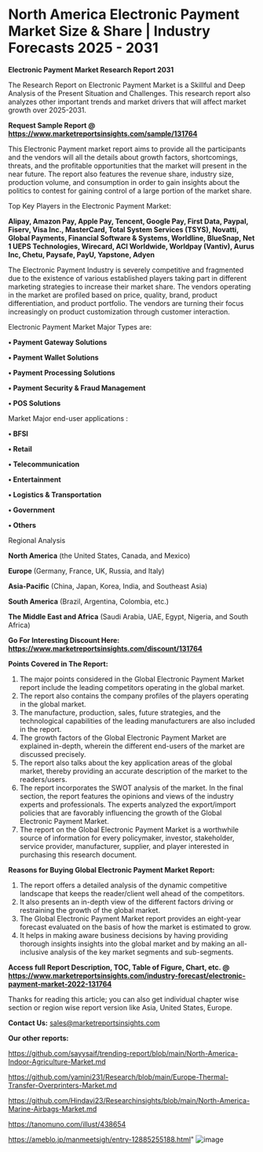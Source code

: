 # North America Electronic Payment Market Size & Share | Industry Forecasts 2025 - 2031

<strong>Electronic Payment Market Research Report 2031</strong>

The Research Report on Electronic Payment Market is a Skillful and Deep Analysis of the Present Situation and Challenges. This research report also analyzes other important trends and market drivers that will affect market growth over 2025-2031.

<strong>Request Sample Report @ <a href=https://www.marketreportsinsights.com/sample/131764>https://www.marketreportsinsights.com/sample/131764</a></strong>

This Electronic Payment market report aims to provide all the participants and the vendors will all the details about growth factors, shortcomings, threats, and the profitable opportunities that the market will present in the near future. The report also features the revenue share, industry size, production volume, and consumption in order to gain insights about the politics to contest for gaining control of a large portion of the market share.

Top Key Players in the Electronic Payment Market:

<strong>Alipay, Amazon Pay, Apple Pay, Tencent, Google Pay, First Data, Paypal, Fiserv, Visa Inc., MasterCard, Total System Services (TSYS), Novatti, Global Payments, Financial Software & Systems, Worldline, BlueSnap, Net 1 UEPS Technologies, Wirecard, ACI Worldwide, Worldpay (Vantiv), Aurus Inc, Chetu, Paysafe, PayU, Yapstone, Adyen</strong>

The Electronic Payment Industry is severely competitive and fragmented due to the existence of various established players taking part in different marketing strategies to increase their market share. The vendors operating in the market are profiled based on price, quality, brand, product differentiation, and product portfolio. The vendors are turning their focus increasingly on product customization through customer interaction.

Electronic Payment Market Major Types are:

<strong>• Payment Gateway Solutions

• Payment Wallet Solutions

• Payment Processing Solutions

• Payment Security & Fraud Management

• POS Solutions</strong>

Market Major end-user applications :

<strong>• BFSI

• Retail

• Telecommunication

• Entertainment

• Logistics & Transportation

• Government

• Others</strong>

Regional Analysis

</u><strong><b>North America</b></strong> (the United States, Canada, and Mexico)

<strong><b>Europe </b></strong>(Germany, France, UK, Russia, and Italy)

<strong><b>Asia-Pacific</b></strong> (China, Japan, Korea, India, and Southeast Asia)

<strong><b>South America</b></strong> (Brazil, Argentina, Colombia, etc.)

<strong><b>The Middle East and Africa</b></strong> (Saudi Arabia, UAE, Egypt, Nigeria, and South Africa)

<strong>Go For Interesting Discount Here: <a href=https://www.marketreportsinsights.com/discount/131764>https://www.marketreportsinsights.com/discount/131764</a></strong>

<strong>Points Covered in The Report:</strong>
<ol>
  <li>The major points considered in the Global Electronic Payment Market report include the leading competitors operating in the global market.</li>
  <li>The report also contains the company profiles of the players operating in the global market.</li>
  <li>The manufacture, production, sales, future strategies, and the technological capabilities of the leading manufacturers are also included in the report.</li>
  <li>The growth factors of the Global Electronic Payment Market are explained in-depth, wherein the different end-users of the market are discussed precisely.</li>
  <li>The report also talks about the key application areas of the global market, thereby providing an accurate description of the market to the readers/users.</li>
  <li>The report incorporates the SWOT analysis of the market. In the final section, the report features the opinions and views of the industry experts and professionals. The experts analyzed the export/import policies that are favorably influencing the growth of the Global Electronic Payment Market.</li>
  <li>The report on the Global Electronic Payment Market is a worthwhile source of information for every policymaker, investor, stakeholder, service provider, manufacturer, supplier, and player interested in purchasing this research document.</li>
</ol>
<strong>Reasons for Buying Global Electronic Payment Market Report:</strong>

<ol>
  <li>The report offers a detailed analysis of the dynamic competitive landscape that keeps the reader/client well ahead of the competitors.</li>
  <li>It also presents an in-depth view of the different factors driving or restraining the growth of the global market.</li>
  <li>The Global Electronic Payment Market report provides an eight-year forecast evaluated on the basis of how the market is estimated to grow.</li>
  <li>It helps in making aware business decisions by having providing thorough insights insights into the global market and by making an all-inclusive analysis of the key market segments and sub-segments.</li>
</ol>
<strong>Access full Report Description, TOC, Table of Figure, Chart, etc. @ <a href=https://www.marketreportsinsights.com/industry-forecast/electronic-payment-market-2022-131764>https://www.marketreportsinsights.com/industry-forecast/electronic-payment-market-2022-131764</a></strong>


Thanks for reading this article; you can also get individual chapter wise section or region wise report version like Asia, United States, Europe.

<strong>Contact Us:</strong>
sales@marketreportsinsights.com

<strong>Our other reports:</strong>

<a href=https://github.com/sayysaif/trending-report/blob/main/North-America-Indoor-Agriculture-Market.md>https://github.com/sayysaif/trending-report/blob/main/North-America-Indoor-Agriculture-Market.md</a>

<a href=https://github.com/yamini231/Research/blob/main/Europe-Thermal-Transfer-Overprinters-Market.md>https://github.com/yamini231/Research/blob/main/Europe-Thermal-Transfer-Overprinters-Market.md</a>

<a href=https://github.com/Hindavi23/Researchinsights/blob/main/North-America-Marine-Airbags-Market.md>https://github.com/Hindavi23/Researchinsights/blob/main/North-America-Marine-Airbags-Market.md</a>

<a href=https://tanomuno.com/illust/438654>https://tanomuno.com/illust/438654</a>

<a href=https://ameblo.jp/manmeetsigh/entry-12885255188.html>https://ameblo.jp/manmeetsigh/entry-12885255188.html</a>"
![image](https://github.com/user-attachments/assets/e5ab6dad-a8f2-49c1-ac14-b42e807faa77)

